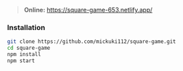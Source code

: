 > **Online:** https://square-game-653.netlify.app/

### Installation

```sh
git clone https://github.com/mickuki112/square-game.git
cd square-game
npm install
npm start
```
